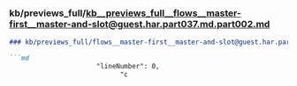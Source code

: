 ### kb/previews_full/kb__previews_full__flows__master-first__master-and-slot@guest.har.part037.md.part002.md

```md
### kb/previews_full/flows__master-first__master-and-slot@guest.har.part037.md (part 002)

```md
                      "lineNumber": 0,
                            "c
```

```

```
